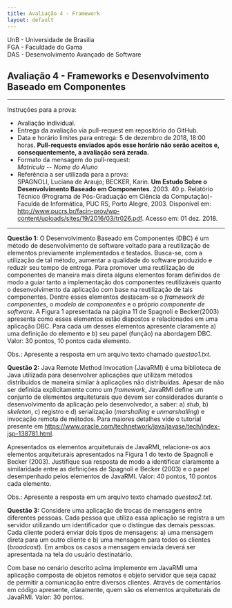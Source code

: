 ```yaml
---
title: Avaliação 4 - Framework
layout: default 
---
```


UnB - Universidade de Brasilia  
FGA - Faculdade do Gama  
DAS - Desenvolvimento Avançado de Software  

## Avaliação 4 - Frameworks e Desenvolvimento Baseado em Componentes

---

Instruções para a prova:

* Avaliação individual. 
* Entrega da avaliação via pull-request em repositório do GitHub. 
* Data e horário limites para entrega: 5 de dezembro de 2018, 18:00 horas. **Pull-requests enviados após esse horário não serão aceitos e, consequentemente, a avaliação será zerada.** 
* Formato da mensagem do pull-request:  
    *Matricula -- Nome do Aluno*
* Referência a ser utilizada para a prova:  
SPAGNOLI, Luciana de Araujo; BECKER, Karin. **Um Estudo Sobre o Desenvolvimento Baseado em Componentes**. 2003. 40 p. Relatório Técnico (Programa de Pós-Graduação em Ciência da Computação)- Faculda de Informática, PUC RS, Porto Alegre, 2003. Disponível em: <http://www.pucrs.br/facin-prov/wp-content/uploads/sites/19/2016/03/tr026.pdf>. Acesso em: 01 dez. 2018.

---



**Questão 1:** O Desenvolvimento Baseado em Componentes (DBC) é um método de desenvolvimento de software voltado para a reutilização de elementos previamente implementados e testados. Busca-se, com a utilização de tal método, aumentar a qualidade do software produzido e reduzir seu tempo de entrega. Para promover uma reutilização de componentes de maneira mais direta alguns elementos foram definidos de modo a guiar tanto a implementação dos componentes reutilizáveis quanto o desenvolvimento da aplicação com base na reutilização de tais componentes. Dentre esses elementos destacam-se o *framework de componentes*, o *modelo de componentes* e o próprio *componente de software*. A Figura 1 apresentada na página 11 de Spagnoli e Becker(2003) apresenta como esses elementos estão dispostos e relacionados em uma aplicação DBC. Para cada um desses elementos apresente claramente a) uma definição do elemento e b) seu papel (função) na abordagem DBC. Valor: 30 pontos, 10 pontos cada elemento.

Obs.: Apresente a resposta em um arquivo texto chamado *questao1.txt*.

**Questão 2:** Java Remote Method Invocation (JavaRMI) é uma biblioteca de Java utilizada para desenvolver aplicações que utilizam métodos distribuídos de maneira similar à aplicações não distribuídas. Apesar de não ser definida explicitamente como um _framework_, JavaRMI define um conjunto de elementos arquiteturais que devem ser considerados durante o desenvolvimento da aplicação pelo desenvolvedor, a saber: a) _stub_, b) _skeleton_, c) registro e d) serialização (_marshalling_ e _unmarshalling_) e invocação remota de métodos. Para maiores detalhes vide o tutorial presente em <https://www.oracle.com/technetwork/java/javase/tech/index-jsp-138781.html>.

Apresentados os elementos arquiteturais de JavaRMI, relacione-os aos elementos arquiteturais apresentados na Figura 1 do texto de Spagnoli e Becker (2003). Justifique sua resposta de modo a identificar claramente a similaridade entre as definições de Spagnoli e Becker (2003) e o papel desempenhado pelos elementos de JavaRMI. Valor: 40 pontos, 10 pontos cada elemento. 

Obs.: Apresente a resposta em um arquivo texto chamado *questao2.txt*.

**Questão 3:** Considere uma aplicação de trocas de mensagens entre diferentes pessoas. Cada pessoa que utiliza essa aplicação se registra a um servidor utilizando um identificador que o distingue das demais pessoas. Cada cliente poderá enviar dois tipos de mensagens: a) uma mensagem direta para um outro cliente e b) uma mensagem para todos os clientes (_broadcast_). Em ambos os casos a mensagem enviada deverá ser apresentada na tela do usuário destinatário. 

Com base no cenário descrito acima implemente em JavaRMI uma aplicação composta de objetos remotos e objeto servidor que seja capaz de permitir a comunicação entre diversos clientes. Através de comentários em código apresente, claramente, quem são os elementos arquiteturais de JavaRMI. Valor: 30 pontos.
